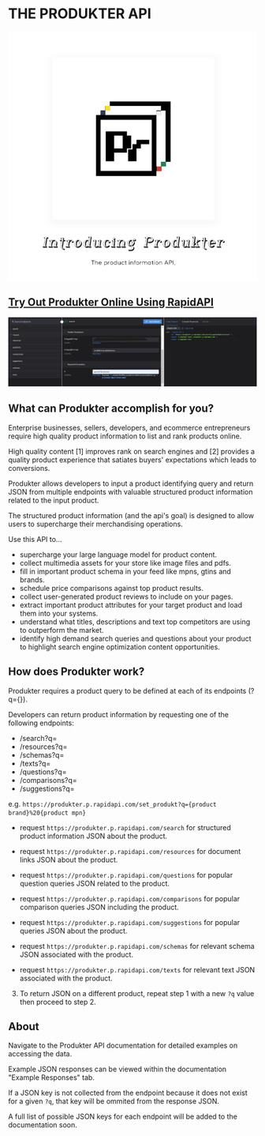 # THE PRODUKTER API

![Produkter API Logo](docs/imgs/introducing_produkter.png)

## [Try Out Produkter Online Using RapidAPI](https://rapidapi.com/vanaltrades/api/produkter)

![Produkter API Demo using RapidAPI](docs/imgs/rapidapi_demo.png)

## What can Produkter accomplish for you?

Enterprise businesses, sellers, developers, and ecommerce entrepreneurs require high quality product information to list and rank products online.

High quality content [1] improves rank on search engines and [2] provides a quality product experience that satiates buyers' expectations which leads to conversions.

Produkter allows developers to input a product identifying query and return JSON from multiple endpoints with valuable structured product information related to the input product.

The structured product information (and the api's goal) is designed to allow users to supercharge their merchandising operations.

Use this API to...

* supercharge your large language model for product content.
* collect multimedia assets for your store like image files and pdfs.
* fill in important product schema in your feed like mpns, gtins and brands.
* schedule price comparisons against top product results.
* collect user-generated product reviews to include on your pages.
* extract important product attributes for your target product and load them into your systems.
* understand what titles, descriptions and text top competitors are using to outperform the market.
* identify high demand search queries and questions about your product to highlight search engine optimization content opportunities.

## How does Produkter work?

Produkter requires a product query to be defined at each of its endpoints (?q={}).

Developers can return product information by requesting one of the following endpoints:
* /search?q=
* /resources?q=
* /schemas?q=
* /texts?q=
* /questions?q=
* /comparisons?q=
* /suggestions?q=

e.g. 
`https://produkter.p.rapidapi.com/set_produkt?q={product brand}%20{product mpn}`


* request `https://produkter.p.rapidapi.com/search` for structured product information JSON about the product.

* request `https://produkter.p.rapidapi.com/resources` for document links JSON about the product.

* request `https://produkter.p.rapidapi.com/questions` for popular question queries JSON related to the product.

* request `https://produkter.p.rapidapi.com/comparisons` for popular comparison queries JSON including the product.

* request `https://produkter.p.rapidapi.com/suggestions` for popular queries JSON about the product.

* request `https://produkter.p.rapidapi.com/schemas` for relevant schema JSON associated with the product.

* request `https://produkter.p.rapidapi.com/texts` for relevant text JSON associated with the product.

3. To return JSON on a different product, repeat step 1 with a new `?q` value then proceed to step 2.

## About

Navigate to the Produkter API documentation for detailed examples on accessing the data.

Example JSON responses can be viewed within the documentation "Example Responses" tab.

If a JSON key is not collected from the endpoint because it does not exist for a given `?q`, that key will be ommited from the response JSON.

A full list of possible JSON keys for each endpoint will be added to the documentation soon.